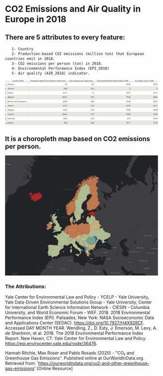 # CO2 Emissions and Air Quality in Europe in 2018

## There are 5 attributes to every feature:
       1- Country
       2- Production-based CO2 emissions (million ton) that European countries emit in 2018.
       3- CO2 emissions per person (ton) in 2018.
       4- Environmental Performance Index (EPI_2018)
       5- Air quality (AIR_2018) indicator.
     
      
![Attribute table](images/1.png)
       
     
 ## It is a choropleth map based on CO2 emissions per person.
      
 ![The map](images/2.png)
      
 ### The Attributions:

Yale Center for Environmental Law and Policy - YCELP - Yale University, Yale Data-Driven Environmental Solutions Group - Yale University, Center for International Earth Science Information Network - CIESIN - Columbia University, and World Economic Forum - WEF. 2018. 2018 Environmental Performance Index (EPI). Palisades, New York: NASA Socioeconomic Data and Applications Center (SEDAC). https://doi.org/10.7927/H4X928CF. Accessed DAY MONTH YEAR.
Wendling, Z., D. Esty, J. Emerson, M. Levy, A. de Sherbinin, et al. 2018. The 2018 Environmental Performance Index Report. New Haven, CT: Yale Center for Environmental Law and Policy. https://epi.envirocenter.yale.edu/node/36476.

Hannah Ritchie, Max Roser and Pablo Rosado (2020) - "CO₂ and Greenhouse Gas Emissions". Published online at OurWorldInData.org. Retrieved from: 'https://ourworldindata.org/co2-and-other-greenhouse-gas-emissions' [Online Resource]
 
